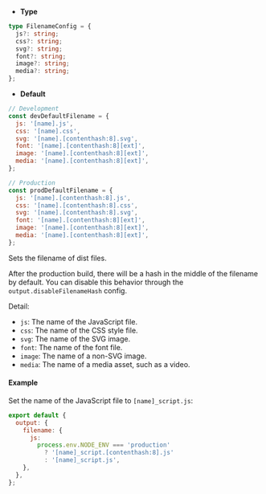 - **Type**

```ts
type FilenameConfig = {
  js?: string;
  css?: string;
  svg?: string;
  font?: string;
  image?: string;
  media?: string;
};
```

- **Default**

```js
// Development
const devDefaultFilename = {
  js: '[name].js',
  css: '[name].css',
  svg: '[name].[contenthash:8].svg',
  font: '[name].[contenthash:8][ext]',
  image: '[name].[contenthash:8][ext]',
  media: '[name].[contenthash:8][ext]',
};

// Production
const prodDefaultFilename = {
  js: '[name].[contenthash:8].js',
  css: '[name].[contenthash:8].css',
  svg: '[name].[contenthash:8].svg',
  font: '[name].[contenthash:8][ext]',
  image: '[name].[contenthash:8][ext]',
  media: '[name].[contenthash:8][ext]',
};
```

Sets the filename of dist files.

After the production build, there will be a hash in the middle of the filename by default. You can disable this behavior through the `output.disableFilenameHash` config.

Detail:

- `js`: The name of the JavaScript file.
- `css`: The name of the CSS style file.
- `svg`: The name of the SVG image.
- `font`: The name of the font file.
- `image`: The name of a non-SVG image.
- `media`: The name of a media asset, such as a video.

#### Example

Set the name of the JavaScript file to `[name]_script.js`:

```js
export default {
  output: {
    filename: {
      js:
        process.env.NODE_ENV === 'production'
          ? '[name]_script.[contenthash:8].js'
          : '[name]_script.js',
    },
  },
};
```
